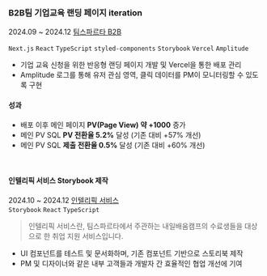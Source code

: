 ### B2B팀 기업교육 랜딩 페이지 iteration
2024.09 ~ 2024.12 [팀스파르타 B2B](https://b2b.spartacodingclub.kr/)

`Next.js` `React` `TypeScript` `styled-components` `Storybook` `Vercel` `Amplitude`  



- 기업 교육 신청을 위한 반응형 랜딩 페이지 개발 및 Vercel을 통한 배포 관리
- Amplitude 로그를 통해 유저 관심 영역, 클릭 데이터를 PM이 모니터링할 수 있도록 구현

#### 성과
- 배포 이후 메인 페이지 **PV(Page View) 약 +1000** 증가
- 메인 PV SQL **PV 전환율 5.2%** 달성 (기존 대비 +57% 개선)
- 메인 PV SQL **제출 전환율 0.5%** 달성 (기존 대비 +60% 개선)

&nbsp;

#### 인텔리픽 서비스 Storybook 제작
2024.10 ~ 2024.12 [인텔리픽 서비스](https://intellipick.spartacodingclub.kr/)   
`Storybook` `React` `TypeScript`
> 인텔리픽 서비스란, 팀스파르타에서 주관하는 내일배움캠프의 수료생들을 대상으로 한 취업 지원 서비스입니다.
- UI 컴포넌트를 테스트 및 문서화하며, 기존 컴포넌트 기반으로 스토리북 제작
- PM 및 디자이너와 같은 내부 고객들과 개발자 간 효율적인 협업 개선에 기여